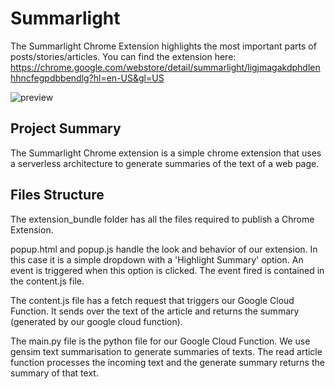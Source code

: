 # Summarlight

The Summarlight Chrome Extension highlights the most important parts of posts/stories/articles. You can find the extension here: https://chrome.google.com/webstore/detail/summarlight/ligjmagakdphdlenhhncfegpdbbendlg?hl=en-US&gl=US

![preview](https://github.com/btahir/summarlight/blob/master/preview.png)


## Project Summary

The Summarlight Chrome extension is a simple chrome extension that uses a serverless architecture to generate summaries of the text of a web page. 

## Files Structure

The extension_bundle folder has all the files required to publish a Chrome Extension.

popup.html and popup.js handle the look and behavior of our extension. In this case it is a simple dropdown with a 'Highlight Summary' option. An event is triggered when this option is clicked. The event fired is contained in the content.js file.

The content.js file has a fetch request that triggers our Google Cloud Function. It sends over the text of the article and returns the summary (generated by our google cloud function).

The main.py file is the python file for our Google Cloud Function. We use gensim text summarisation to generate summaries of texts. The read article function processes the incoming text and the generate summary returns the summary of that text.
